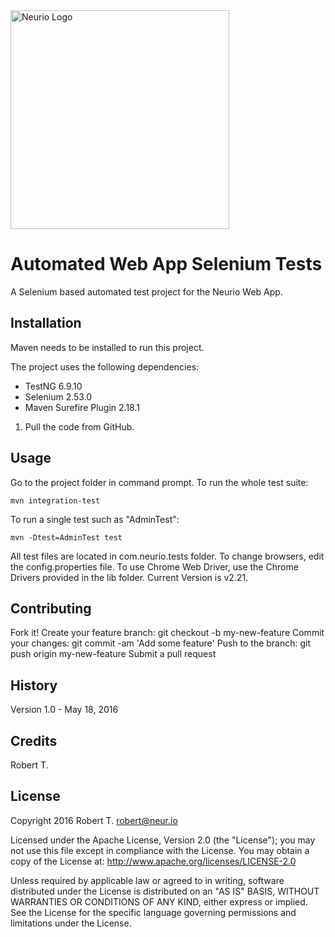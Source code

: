 <img src="http://community.neur.io/uploads/default/201/e73a338e371e3192.png" width="350px" alt="Neurio Logo" />

# Automated Web App Selenium Tests

A Selenium based automated test project for the Neurio Web App.

## Installation

Maven needs to be installed to run this project.

The project uses the following dependencies:
* TestNG 6.9.10
* Selenium 2.53.0
* Maven Surefire Plugin 2.18.1

1. Pull the code from GitHub.

## Usage

Go to the project folder in command prompt.
To run the whole test suite:

    mvn integration-test

To run a single test such as "AdminTest":

    mvn -Dtest=AdminTest test
    
    
All test files are located in com.neurio.tests folder.
To change browsers, edit the config.properties file.
To use Chrome Web Driver, use the Chrome Drivers provided 
in the lib folder. Current Version is v2.21.

## Contributing

Fork it!
Create your feature branch: git checkout -b my-new-feature
Commit your changes: git commit -am 'Add some feature'
Push to the branch: git push origin my-new-feature
Submit a pull request

## History

Version 1.0 - May 18, 2016

## Credits

Robert T.

## License

Copyright 2016 Robert T. robert@neur.io

Licensed under the Apache License, Version 2.0 (the "License"); you may not use this file except in compliance
with the License. You may obtain a copy of the License at: http://www.apache.org/licenses/LICENSE-2.0

Unless required by applicable law or agreed to in writing, software distributed under the License is
distributed on an "AS IS" BASIS, WITHOUT WARRANTIES OR CONDITIONS OF ANY KIND, either express or implied.
See the License for the specific language governing permissions and limitations under the License.